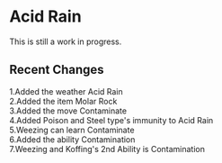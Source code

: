 Acid Rain
========================================================================

This is still a work in progress.

Recent Changes
------------------------------------------------------------------------

1.Added the weather Acid Rain <br/>
2.Added the item Molar Rock <br/>
3.Added the move Contaminate <br/>
4.Added Poison and Steel type's immunity to Acid Rain <br/>
5.Weezing can learn Contaminate <br/>
6.Added the ability Contamination <br/>
7.Weezing and Koffing's 2nd Ability is Contamination
